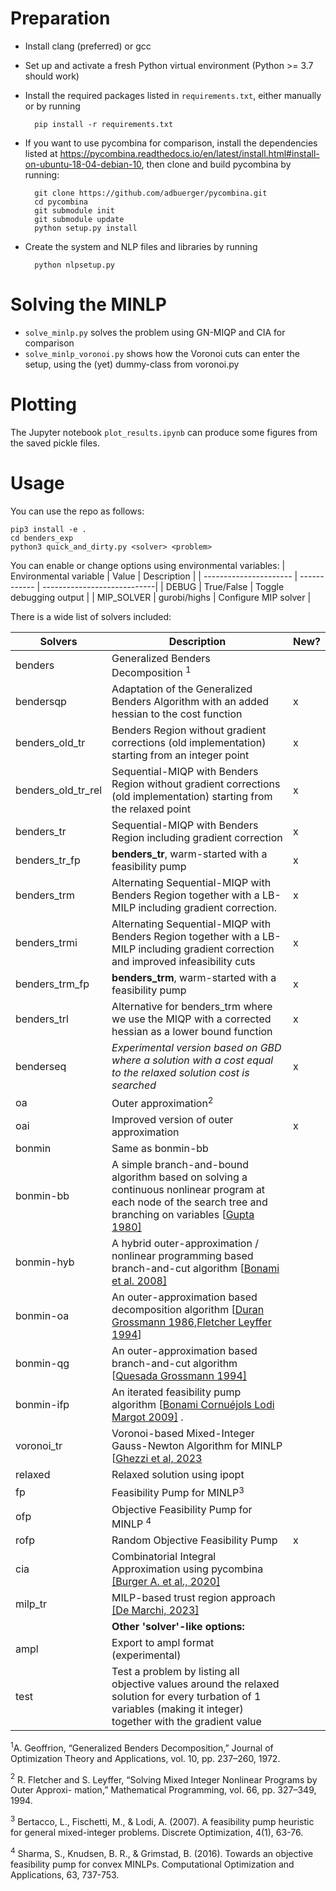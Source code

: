 # Preparation

- Install clang (preferred) or gcc

- Set up and activate a fresh Python virtual environment (Python >= 3.7 should work)

- Install the required packages listed in `requirements.txt`, either manually or by running

        pip install -r requirements.txt


- If you want to use pycombina for comparison, install the dependencies listed at https://pycombina.readthedocs.io/en/latest/install.html#install-on-ubuntu-18-04-debian-10, then clone and build pycombina by running:


        git clone https://github.com/adbuerger/pycombina.git
        cd pycombina
        git submodule init
        git submodule update
        python setup.py install 


- Create the system and NLP files and libraries by running

        python nlpsetup.py


# Solving the MINLP

- `solve_minlp.py` solves the problem using GN-MIQP and CIA for comparison
- `solve_minlp_voronoi.py` shows how the Voronoi cuts can enter the setup, using the (yet) dummy-class from voronoi.py

# Plotting

The Jupyter notebook `plot_results.ipynb` can produce some figures from the saved pickle files.

# Usage

You can use the repo as follows:

```
pip3 install -e . 
cd benders_exp
python3 quick_and_dirty.py <solver> <problem>
```

You can enable or change options using environmental variables:
| Environmental variable |     Value    | Description                 |
| ---------------------- | ------------ | ----------------------------|
|         DEBUG          |  True/False  | Toggle debugging output     |
|        MIP_SOLVER      | gurobi/highs | Configure MIP solver        |



There is a wide list of solvers included:

| Solvers | Description                                                  | New?                                              |
| -------------- | ------------------------------------------------------------ | ------------------------------------------------------------ |
| benders        | Generalized Benders Decomposition $^{1}$                   |                    |
| bendersqp      | Adaptation of the Generalized Benders Algorithm with an added hessian to the cost function | x |
| benders_old_tr | Benders Region without gradient corrections (old implementation) starting from an integer point | x |
| benders_old_tr_rel | Sequential-MIQP with Benders Region without gradient corrections (old implementation) starting from the relaxed point | x |
| benders_tr | Sequential-MIQP with Benders Region including gradient correction | x |
| benders_tr_fp | **benders_tr**, warm-started with a feasibility pump | x |
| benders_trm | Alternating Sequential-MIQP with Benders Region together with a LB-MILP including gradient correction. | x |
| benders_trmi | Alternating Sequential-MIQP with Benders Region together with a LB-MILP including gradient correction and improved infeasibility cuts | x |
| benders_trm_fp | **benders_trm**, warm-started with a feasibility pump | x |
| benders_trl | Alternative for benders_trm where we use the MIQP with a corrected hessian as a lower bound function | x |
| benderseq | *Experimental version based on GBD where a solution with a cost equal to the relaxed solution cost is searched* | x |
| oa | Outer approximation$^{2}$ |  |
| oai | Improved version of outer approximation | x |
| bonmin | Same as bonmin-bb |  |
| bonmin-bb | A simple branch-and-bound algorithm based on solving a continuous  nonlinear  program  at  each  node  of  the  search  tree  and  branching on variables  [[Gupta 1980\]](https://www.coin-or.org/Bonmin/bib.html#Gupta80Nonlinear) |  |
| bonmin-hyb | A  hybrid  outer-approximation  /  nonlinear  programming  based     branch-and-cut algorithm  [[Bonami et al. 2008\]](http://domino.research.ibm.com/library/cyberdig.nsf/1e4115aea78b6e7c85256b360066f0d4/fdb4630e33bd2876852570b20062af37?OpenDocument) |  |
| bonmin-oa | An  outer-approximation  based  decomposition  algorithm  [[Duran      Grossmann 1986](https://www.coin-or.org/Bonmin/bib.html#DG),[Fletcher Leyffer 1994](http://dx.doi.org/10.1007/BF01581153)] |  |
| bonmin-qg | An outer-approximation based branch-and-cut algorithm  [[Quesada Grossmann 1994\]](http://dx.doi.org/10.1016/0098-1354(92)80028-8) |  |
| bonmin-ifp | An iterated feasibility pump algorithm   [[Bonami Cornuéjols Lodi Margot 2009\]](http://dx.doi.org/10.1007/s10107-008-0212-2)  . |  |
| voronoi_tr | Voronoi-based Mixed-Integer Gauss-Newton Algorithm for MINLP [[Ghezzi et al, 2023](https://www.google.com/url?sa=t&rct=j&q=&esrc=s&source=web&cd=&cad=rja&uact=8&ved=2ahUKEwjE6aGdqqWCAxXlhv0HHaiKAFEQFnoECA0QAQ&url=https%3A%2F%2Foptimization-online.org%2Fwp-content%2Fuploads%2F2022%2F12%2FGhezzi2022_preprint.pdf&usg=AOvVaw1LSkUDN60Hbl5ZuFeLDH_5&opi=89978449) |  |
| relaxed | Relaxed solution using ipopt |  |
| fp | Feasibility Pump for MINLP$^{3}$ |  |
| ofp | Objective Feasibility Pump for MINLP $^{4}$ |  |
| rofp | Random Objective Feasibility Pump | x |
| cia | Combinatorial Integral Approximation using pycombina [[Burger A. et al., 2020]](https://link.springer.com/article/10.1007/s00186-011-0355-4) |  |
| milp_tr | MILP-based trust region approach [[De Marchi, 2023]](https://doi.org/10.48550/arXiv.2310.17285) | |
|  | **Other 'solver'-like options:** |  |
|ampl | Export to ampl format (experimental) |  |
|test | Test a problem by listing all objective values around the relaxed solution for every turbation of 1 variables (making it integer) together with the gradient value | |



$^{1}$A. Geoffrion, “Generalized Benders Decomposition,” Journal of Optimization Theory and
Applications, vol. 10, pp. 237–260, 1972.

$^{2}$ R. Fletcher and S. Leyffer, “Solving Mixed Integer Nonlinear Programs by Outer Approxi-
mation,” Mathematical Programming, vol. 66, pp. 327–349, 1994.

$^{3}$ Bertacco, L., Fischetti, M., & Lodi, A. (2007). A feasibility pump heuristic for general mixed-integer problems. Discrete Optimization, 4(1), 63-76.

$^{4}$ Sharma, S., Knudsen, B. R., & Grimstad, B. (2016). Towards an objective feasibility pump for convex MINLPs. Computational Optimization and Applications, 63, 737-753.
